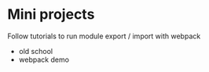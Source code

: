# Mini projects

Follow tutorials to run module export / import with webpack

- old school
- webpack demo
